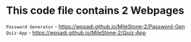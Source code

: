 # This code file contains 2 Webpages
`Password Generator` - https://wpsadi.github.io/MileStone-2/Password-Gen
<br>
`Quiz-App` - https://wpsadi.github.io/MileStone-2/Quiz-App
